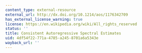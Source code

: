 ```yaml
---
content_type: external-resource
external_url: http://dx.doi.org/10.1214/aos/1176342709
has_external_license_warning: true
license: https://en.wikipedia.org/wiki/All_rights_reserved
status: ''
title: Consistent Autoregressive Spectral Estimates
uid: 4df54f22-771a-4785-a245-8701a6a5343e
wayback_url: ''
---
```

